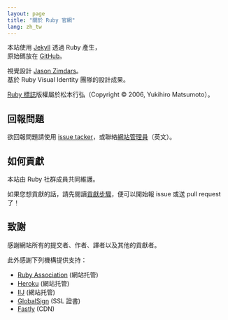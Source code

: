 ```yaml
---
layout: page
title: "關於 Ruby 官網"
lang: zh_tw
---
```


本站使用 [Jekyll][jekyll] 透過 Ruby 產生，<br>
原始碼放在 [GitHub][github-repo]。

視覺設計 [Jason Zimdars][jzimdars]。<br>
基於 Ruby Visual Identity 團隊的設計成果。

[Ruby 標誌][logo]版權屬於松本行弘（Copyright &copy; 2006, Yukihiro Matsumoto）。


## 回報問題 ##

欲回報問題請使用 [issue tacker][github-issues]，或聯絡[網站管理員][webmaster]（英文）。


## 如何貢獻 ##

本站由 Ruby 社群成員共同維護。

如果您想貢獻的話，請先閱讀[貢獻步驟][github-wiki]，便可以開始報 issue 或送 pull request 了！


## 致謝 ##

感謝網站所有的提交者、作者、譯者以及其他的貢獻者。

此外感謝下列機構提供支持：

 * [Ruby Association][rubyassociation] (網站托管)
 * [Heroku][heroku] (網站托管)
 * [IIJ][iij] (網站托管)
 * [GlobalSign][globalsign] (SSL 證書)
 * [Fastly][fastly] (CDN)


[logo]: /zh_tw/about/logo/
[webmaster]: mailto:webmaster@ruby-lang.org
[jekyll]: http://www.jekyllrb.com/
[jzimdars]: https://twitter.com/jasonzimdars
[github-repo]: https://github.com/ruby/www.ruby-lang.org/
[github-issues]: https://github.com/ruby/www.ruby-lang.org/issues
[github-wiki]: https://github.com/ruby/www.ruby-lang.org/wiki
[rubyassociation]: http://www.ruby.or.jp
[heroku]: https://www.heroku.com/
[iij]: http://www.iij.ad.jp
[globalsign]: https://www.globalsign.com
[fastly]: http://www.fastly.com
